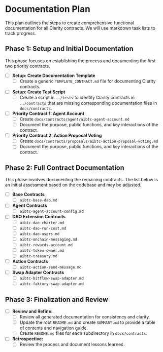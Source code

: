 # Documentation Plan

This plan outlines the steps to create comprehensive functional documentation for all Clarity contracts. We will use markdown task lists to track progress.

## Phase 1: Setup and Initial Documentation

This phase focuses on establishing the process and documenting the first two priority contracts.

- [ ] **Setup: Create Documentation Template**
  - [ ] Create a generic `TEMPLATE_CONTRACT.md` file for documenting Clarity contracts.
- [ ] **Setup: Create Test Script**
  - [ ] Create a script in `../tests` to identify Clarity contracts in `../contracts` that are missing corresponding documentation files in `docs/contracts`.
- [ ] **Priority Contract 1: Agent Account**
  - [ ] Create `docs/contracts/agent/aibtc-agent-account.md`
  - [ ] Document the purpose, public functions, and key interactions of the contract.
- [ ] **Priority Contract 2: Action Proposal Voting**
  - [ ] Create `docs/contracts/proposals/aibtc-action-proposal-voting.md`
  - [ ] Document the purpose, public functions, and key interactions of the contract.

## Phase 2: Full Contract Documentation

This phase involves documenting the remaining contracts. The list below is an initial assessment based on the codebase and may be adjusted.

- [ ] **Base Contracts**
  - [ ] `aibtc-base-dao.md`
- [ ] **Agent Contracts**
  - [ ] `aibtc-agent-account-config.md`
- [ ] **DAO Extension Contracts**
  - [ ] `aibtc-dao-charter.md`
  - [ ] `aibtc-dao-run-cost.md`
  - [ ] `aibtc-dao-users.md`
  - [ ] `aibtc-onchain-messaging.md`
  - [ ] `aibtc-rewards-account.md`
  - [ ] `aibtc-token-owner.md`
  - [ ] `aibtc-treasury.md`
- [ ] **Action Contracts**
  - [ ] `aibtc-action-send-message.md`
- [ ] **Swap Adapter Contracts**
  - [ ] `aibtc-bitflow-swap-adapter.md`
  - [ ] `aibtc-faktory-swap-adapter.md`

## Phase 3: Finalization and Review

- [ ] **Review and Refine:**
  - [ ] Review all generated documentation for consistency and clarity.
  - [ ] Update the root `README.md` and create `SUMMARY.md` to provide a table of contents and navigation guide.
  - [ ] Create `README.md` files for each subdirectory in `docs/contracts`.
- [ ] **Retrospective:**
  - [ ] Review the process and document lessons learned.
